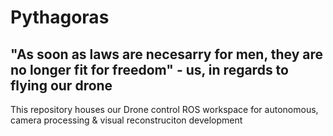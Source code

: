 # Pythagoras


"As soon as laws are necesarry for men, they are no longer fit for freedom" - us, in regards to flying our drone
-----------------------------------------------------------------------------------------------------------------
This repository houses our Drone control ROS workspace for autonomous, camera processing & visual reconstruciton development
